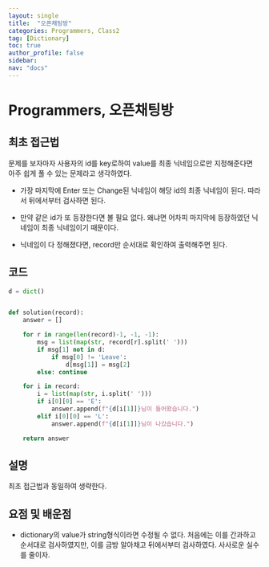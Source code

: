 ```yaml
---
layout: single
title:  "오픈채팅방"
categories: Programmers, Class2
tag: [Dictionary]
toc: true
author_profile: false
sidebar: 
nav: "docs"
---
```


# Programmers, 오픈채팅방

## 최초 접근법

문제를 보자마자 사용자의 id를 key로하여 value를 최종 닉네임으로만 지정해준다면 아주 쉽게 풀 수 있는 문제라고 생각하였다. 

- 가장 마지막에 Enter 또는 Change된 닉네임이 해당 id의 최종 닉네임이 된다. 따라서 뒤에서부터 검사하면 된다. 

- 만약 같은 id가 또 등장한다면 볼 필요 없다. 왜냐면 어차피 마지막에 등장하였던 닉네임이 최종 닉네임이기 때문이다. 

- 닉네임이 다 정해졌다면, record만 순서대로 확인하여 출력해주면 된다. 

## 코드

```python
d = dict()


def solution(record):
    answer = []

    for r in range(len(record)-1, -1, -1):
        msg = list(map(str, record[r].split(' ')))
        if msg[1] not in d:
            if msg[0] != 'Leave':
                d[msg[1]] = msg[2]
        else: continue

    for i in record:
        i = list(map(str, i.split(' ')))
        if i[0][0] == 'E':
            answer.append(f"{d[i[1]]}님이 들어왔습니다.")
        elif i[0][0] == 'L':
            answer.append(f"{d[i[1]]}님이 나갔습니다.")

    return answer
```

## 설명

최초 접근법과 동일하여 생략한다. 

## 요점 및 배운점

- dictionary의 value가 string형식이라면 수정될 수 없다. 처음에는 이를 간과하고 순서대로 검사하였지만, 이를 금방 알아채고 뒤에서부터 검사하였다. 사사로운 실수를 줄이자.
